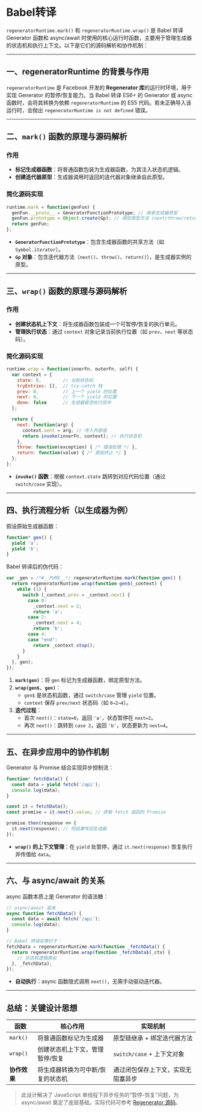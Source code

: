 # Babel转译
`regeneratorRuntime.mark()` 和 `regeneratorRuntime.wrap()` 是 Babel 转译 Generator 函数和 async/await 时使用的核心运行时函数，主要用于管理生成器的状态机和执行上下文。以下是它们的源码解析和协作机制：

---

## **一、regeneratorRuntime 的背景与作用**
`regeneratorRuntime` 是 Facebook 开发的 **Regenerator 库**的运行时环境，用于实现 Generator 的暂停/恢复能力。当 Babel 转译 ES6+ 的 Generator 或 async 函数时，会将其转换为依赖 `regeneratorRuntime` 的 ES5 代码。若未正确导入该运行时，会抛出 `regeneratorRuntime is not defined` 错误。

---

## **二、`mark()` 函数的原理与源码解析**
### **作用**
- **标记生成器函数**：将普通函数包装为生成器函数，为其注入状态机逻辑。
- **创建迭代器原型**：生成器调用时返回的迭代器对象继承自此原型。

### **简化源码实现**
```javascript
runtime.mark = function(genFun) {
  genFun.__proto__ = GeneratorFunctionPrototype; // 继承生成器原型
  genFun.prototype = Object.create(Gp); // 绑定原型方法 (next/throw/return)
  return genFun;
};
```
- **`GeneratorFunctionPrototype`**：包含生成器函数的共享方法（如 `Symbol.iterator`）。
- **`Gp` 对象**：包含迭代器方法（`next()`、`throw()`、`return()`），是生成器实例的原型。

---

## **三、`wrap()` 函数的原理与源码解析**
### **作用**
- **创建状态机上下文**：将生成器函数包装成一个可暂停/恢复的执行单元。
- **管理执行状态**：通过 `context` 对象记录当前执行位置（如 `prev`、`next` 等状态码）。

### **简化源码实现**
```javascript
runtime.wrap = function(innerFn, outerFn, self) {
  var context = {
    state: 0,        // 当前状态码
    tryEntries: [],  // try-catch 栈
    prev: 0,         // 上一个 yield 的位置
    next: 0,         // 下一个 yield 的位置
    done: false      // 生成器是否执行完毕
  };

  return {
    next: function(arg) {
      context.sent = arg; // 传入外部值
      return invoke(innerFn, context); // 执行状态机
    },
    throw: function(exception) { /* 错误处理 */ },
    return: function(value) { /* 提前终止 */ }
  };
};
```
- **`invoke()` 函数**：根据 `context.state` 跳转到对应代码位置（通过 `switch/case` 实现）。

---

## **四、执行流程分析（以生成器为例）**
假设原始生成器函数：
```javascript
function* gen() {
  yield 'a';
  yield 'b';
}
```

Babel 转译后的伪代码：
```javascript
var _gen = /*#__PURE__*/ regeneratorRuntime.mark(function gen() {
  return regeneratorRuntime.wrap(function gen$(_context) {
    while (1) {
      switch (_context.prev = _context.next) {
        case 0:
          _context.next = 2;
          return 'a';
        case 2:
          _context.next = 4;
          return 'b';
        case 4:
        case "end":
          return _context.stop();
      }
    }
  }, gen);
});
```
1. **`mark(gen)`**：将 `gen` 标记为生成器函数，绑定原型方法。
2. **`wrap(gen$, gen)`**：
    - `gen$` 是状态机函数，通过 `switch/case` 管理 `yield` 位置。
    - `context` 保存 `prev/next` 状态码（如 `0→2→4`）。
3. **迭代过程**：
    - 首次 `next()`：`state=0`，返回 `'a'`，状态暂停在 `next=2`。
    - 再次 `next()`：跳转到 `case 2`，返回 `'b'`，状态更新为 `next=4`。

---

## **五、在异步应用中的协作机制**
Generator 与 Promise 结合实现异步控制流：
```javascript
function* fetchData() {
  const data = yield fetch('/api');
  console.log(data);
}

const it = fetchData();
const promise = it.next().value; // 获取 fetch 返回的 Promise

promise.then(response => {
  it.next(response); // 将结果传回生成器
});
```
- **`wrap()` 的上下文管理**：在 `yield` 处暂停，通过 `it.next(response)` 恢复执行并传值给 `data`。

---

## **六、与 async/await 的关系**
async 函数本质上是 Generator 的语法糖：
```javascript
// async/await 版本
async function fetchData() {
  const data = await fetch('/api');
  console.log(data);
}

// Babel 转译后等价于：
fetchData = regeneratorRuntime.mark(function _fetchData() {
  return regeneratorRuntime.wrap(function _fetchData$(_ctx) {
    // 状态机逻辑类似
  }, _fetchData);
});
```
- **自动执行**：async 函数隐式调用 `next()`，无需手动驱动迭代器。

---

## **总结：关键设计思想**
| **函数**   | **核心作用**          | **实现机制**              |
|----------|-------------------|-----------------------|
| `mark()` | 将普通函数标记为生成器       | 原型链继承 + 绑定迭代器方法       |
| `wrap()` | 创建状态机上下文，管理暂停/恢复  | `switch/case` + 上下文对象 |
| **协作效果** | 将生成器转换为可中断/恢复的状态机 | 通过闭包保存上下文，实现无阻塞异步     |

> 此设计解决了 JavaScript 单线程下异步任务的“暂停-恢复”问题，为 async/await 奠定了底层基础。实际代码可参考 [Regenerator 源码](https://github.com/facebook/regenerator)。
